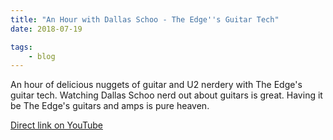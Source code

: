 ```yaml
---
title: "An Hour with Dallas Schoo - The Edge''s Guitar Tech"
date: 2018-07-19

tags:
    - blog
---
```


An hour of delicious nuggets of guitar and U2 nerdery with The Edge's guitar tech. Watching Dallas Schoo nerd out about guitars is great. Having it be The Edge's guitars and amps is pure heaven.

[Direct link on YouTube](https://youtu.be/qDYfXvGuaL4)
